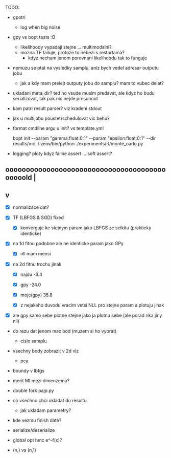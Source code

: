 TODO:
  - gpotri
    - log when big noise


- gpy vs bopt tests :O
  - likelihoody vypadaji stejne ... multimodalni?
  - mozna TF failuje, protoze to nebezi s restartama?
    - kdyz necham jenom porovnani likelihoodu tak to funguje

- nemuzu se ptat na vysledky samplu, aniz bych vedel adresar outputu jobu
  - jak a kdy mam prelejt outputy jobu do samplu? mam to vubec delat?

- ukladani meta_dir? ted ho vsude musim predavat, ale
  kdyz ho budu serializovat, tak pak nic nejde presunout

- kam patri result parser? viz kradeni stdout

- jak u multijobu poustet/schedulovat vic behu?

- format cmdline argu u init? vs template.yml

    bopt init --param "gamma:float:0:1" --param "epsilon:float:0:1" --dir results/mc ./.venv/bin/python ./experiments/rl/monte_carlo.py


- logging? ploty kdyz failne assert ... soft assert?






## oooooooooooooooooooooooooooooooooooooooooooold   |
##                                                  v






- [x] normalizace dat?

- [x] TF (LBFGS & SGD) fixed
  - [x] konverguje ke stejnym param jako LBFGS ze scikitu (prakticky identicke)

- [x] na 1d fitnu podobne ale ne identicke param jako GPy
  - [x] nll mam mensi

- [x] na 2d fitnu trochu jinak
  - [x] najdu      -3.4
  - [x] gpy       -24.0
  - [x] moje(gpy)  35.8

  - [x] z nejakeho duvodu vracim vetsi NLL pro stejne param a plotuju jinak

- [x] ale gpy samo sebe plotne stejne jako ja plotnu sebe (ale porad rika jiny nll)





- do rezu dat jenom max bod (muzem si ho vybrat)
  - cislo samplu
- vsechny body zobrazit v 2d viz
  - pca






- boundy v lbfgs
- merit MI mezi dimenzema?



- double fork pajp.py
- co vsechno chci ukladat do resultu
  - jak ukladam parametry?
- kde vezmu finish date?
- serialize/deserialize
- global opt hmc e^-f(x)?
- (n,) vs (n,1)
